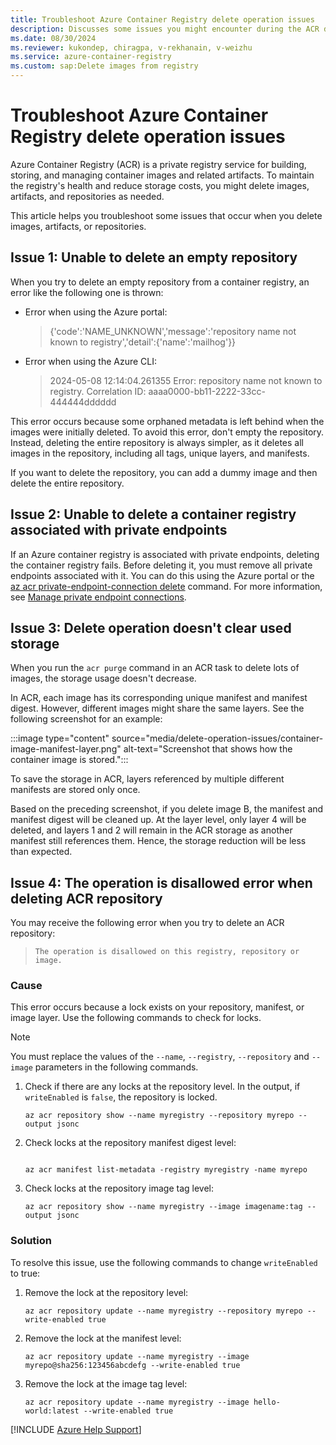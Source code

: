 ```yaml
---
title: Troubleshoot Azure Container Registry delete operation issues
description: Discusses some issues you might encounter during the ACR deletion process.
ms.date: 08/30/2024
ms.reviewer: kukondep, chiragpa, v-rekhanain, v-weizhu
ms.service: azure-container-registry
ms.custom: sap:Delete images from registry
---
```

# Troubleshoot Azure Container Registry delete operation issues

Azure Container Registry (ACR) is a private registry service for building, storing, and managing container images and related artifacts. To maintain the registry's health and reduce storage costs, you might delete images, artifacts, and repositories as needed.

This article helps you troubleshoot some issues that occur when you delete images, artifacts, or repositories.

## Issue 1: Unable to delete an empty repository

When you try to delete an empty repository from a container registry, an error like the following one is thrown:

- Error when using the Azure portal: 

    > {'code':'NAME_UNKNOWN','message':'repository name not known to registry','detail':{'name':'mailhog'}}

- Error when using the Azure CLI: 

    > 2024-05-08 12:14:04.261355 Error: repository name not known to registry. Correlation ID: aaaa0000-bb11-2222-33cc-444444dddddd

This error occurs because some orphaned metadata is left behind when the images were initially deleted. To avoid this error, don't empty the repository. Instead, deleting the entire repository is always simpler, as it deletes all images in the repository, including all tags, unique layers, and manifests. 

If you want to delete the repository, you can add a dummy image and then delete the entire repository.

## Issue 2: Unable to delete a container registry associated with private endpoints

If an Azure container registry is associated with private endpoints, deleting the container registry fails. Before deleting it, you must remove all private endpoints associated with it. You can do this using the Azure portal or the [az acr private-endpoint-connection delete](/cli/azure/acr/private-endpoint-connection#az-acr-private-endpoint-connection-delete) command. For more information, see [Manage private endpoint connections](/azure/container-registry/container-registry-private-link#manage-private-endpoint-connections).

## Issue 3: Delete operation doesn't clear used storage

When you run the `acr purge` command in an ACR task to delete lots of images, the storage usage doesn't decrease.

In ACR, each image has its corresponding unique manifest and manifest digest. However, different images might share the same layers. See the following screenshot for an example:

 :::image type="content" source="media/delete-operation-issues/container-image-manifest-layer.png" alt-text="Screenshot that shows how the container image is stored.":::

To save the storage in ACR, layers referenced by multiple different manifests are stored only once.

Based on the preceding screenshot, if you delete image B, the manifest and manifest digest will be cleaned up. At the layer level, only layer 4 will be deleted, and layers 1 and 2 will remain in the ACR storage as another manifest still references them. Hence, the storage reduction will be less than expected.

## Issue 4: The operation is disallowed error when deleting ACR repository

You may receive the following error when you try to delete an ACR repository:
> `The operation is disallowed on this registry, repository or image.`

### Cause

This error occurs because a lock exists on your repository, manifest, or image layer. Use the following commands to check for locks.

> [!NOTE]
> You must replace the values of the `--name`, `--registry`, `--repository` and `--image` parameters in the following commands.

1. Check if there are any locks at the repository level. In the output, if `writeEnabled` is `false`, the repository is locked.

    ```CLI
    az acr repository show --name myregistry --repository myrepo --output jsonc
    ```
2. Check locks at the repository manifest digest level:

    ```CLI

    az acr manifest list-metadata -registry myregistry -name myrepo      
    ```
3. Check locks at the repository image tag level:

    ```CLI
    az acr repository show --name myregistry --image imagename:tag --output jsonc
    ```

### Solution

To resolve this issue, use the following commands to change `writeEnabled` to true:

1. Remove the lock at the repository level:

    ```CLI
    az acr repository update --name myregistry --repository myrepo --write-enabled true
    ```
2. Remove the lock at the manifest level:

    ```CLI
    az acr repository update --name myregistry --image myrepo@sha256:123456abcdefg --write-enabled true
    ```
3. Remove the lock at the image tag level:

    ```CLI
    az acr repository update --name myregistry --image hello-world:latest --write-enabled true
    ```
[!INCLUDE [Azure Help Support](../../includes/azure-help-support.md)]
